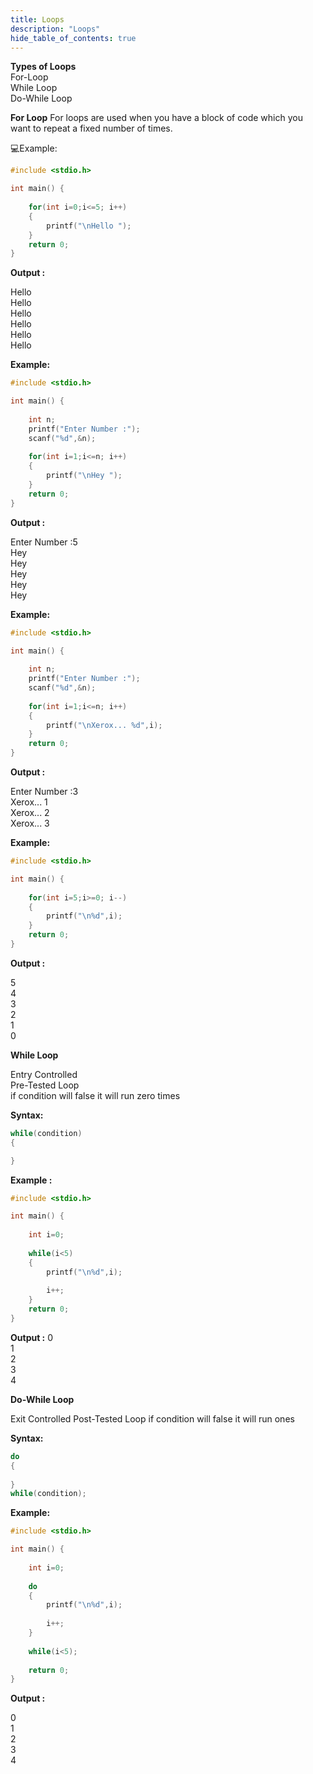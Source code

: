 ```yaml
---
title: Loops
description: "Loops"
hide_table_of_contents: true
---
```


**Types of Loops**  
For-Loop  
While Loop  
Do-While Loop 

**For Loop**
For loops are used when you have a block of code which you want to repeat a fixed number of times.

💻Example:

```c
#include <stdio.h>

int main() {
    
    for(int i=0;i<=5; i++)
    {
        printf("\nHello ");
    }
    return 0;
}
```

**Output :**

Hello  
Hello  
Hello  
Hello  
Hello  
Hello  

**Example:**

```c
#include <stdio.h>

int main() {
    
    int n;
    printf("Enter Number :");
    scanf("%d",&n);
    
    for(int i=1;i<=n; i++)
    {
        printf("\nHey ");
    }
    return 0;
}
```

**Output :**

Enter Number :5  
Hey     
Hey     
Hey      
Hey    
Hey   

**Example:**

```c
#include <stdio.h>

int main() {
    
    int n;
    printf("Enter Number :");
    scanf("%d",&n);
    
    for(int i=1;i<=n; i++)
    {
        printf("\nXerox... %d",i);
    }
    return 0;
}
```

**Output :**

Enter Number :3  
Xerox... 1  
Xerox... 2  
Xerox... 3  

**Example:**

```c
#include <stdio.h>

int main() {
 
    for(int i=5;i>=0; i--)
    {
        printf("\n%d",i);
    }
    return 0;
}
```

**Output :**

5  
4  
3  
2  
1  
0

**While Loop**

Entry Controlled  
Pre-Tested Loop  
if condition will false it will run zero times  

**Syntax:**

```c
while(condition)
{

}
```

**Example :**

```c
#include <stdio.h>

int main() {
    
    int i=0;
    
    while(i<5)
    {
        printf("\n%d",i);
        
        i++;
    }
    return 0;
}
```

**Output :**
0  
1  
2  
3  
4  

**Do-While Loop**

Exit Controlled
Post-Tested Loop
if condition will false it will run ones

**Syntax:**

```c
do
{
 
}
while(condition);
```

**Example:**

```c
#include <stdio.h>

int main() {
    
    int i=0;
    
    do
    {
        printf("\n%d",i);
        
        i++;
    }
    
    while(i<5);
    
    return 0;
}
```

**Output :**

0  
1  
2  
3  
4  
